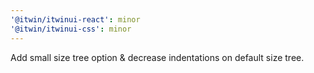 ```yaml
---
'@itwin/itwinui-react': minor
'@itwin/itwinui-css': minor
---
```


Add small size tree option & decrease indentations on default size tree.
